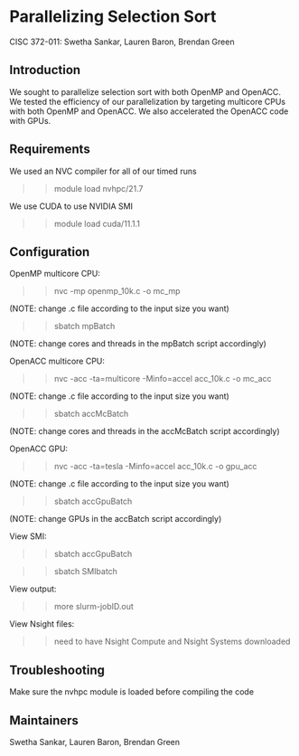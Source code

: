 # Parallelizing Selection Sort
CISC 372-011: Swetha Sankar, Lauren Baron, Brendan Green


## Introduction 
We sought to parallelize selection sort with both OpenMP and OpenACC. We tested the efficiency of our parallelization by targeting multicore CPUs with both OpenMP and OpenACC. We also accelerated the OpenACC code with GPUs.

## Requirements
We used an NVC compiler for all of our timed runs
>> module load nvhpc/21.7

We use CUDA to use NVIDIA SMI
>> module load cuda/11.1.1

## Configuration 
OpenMP multicore CPU: 
>> nvc -mp openmp_10k.c -o mc_mp

(NOTE: change .c file according to the input size you want) 

>> sbatch mpBatch 

(NOTE: change cores and threads in the mpBatch script accordingly)

OpenACC multicore CPU:
>> nvc -acc -ta=multicore -Minfo=accel acc_10k.c -o mc_acc

(NOTE: change .c file according to the input size you want) 

>> sbatch accMcBatch 

(NOTE: change cores and threads in the accMcBatch script accordingly)

OpenACC GPU: 
>> nvc -acc -ta=tesla -Minfo=accel acc_10k.c -o gpu_acc

(NOTE: change .c file according to the input size you want)

>> sbatch accGpuBatch

(NOTE: change GPUs in the accBatch script accordingly)

View SMI:
>> sbatch accGpuBatch

>> sbatch SMIbatch 

View output:
>> more slurm-jobID.out

View Nsight files:
>> need to have Nsight Compute and Nsight Systems downloaded

## Troubleshooting
Make sure the nvhpc module is loaded before compiling the code

## Maintainers
Swetha Sankar, Lauren Baron, Brendan Green
